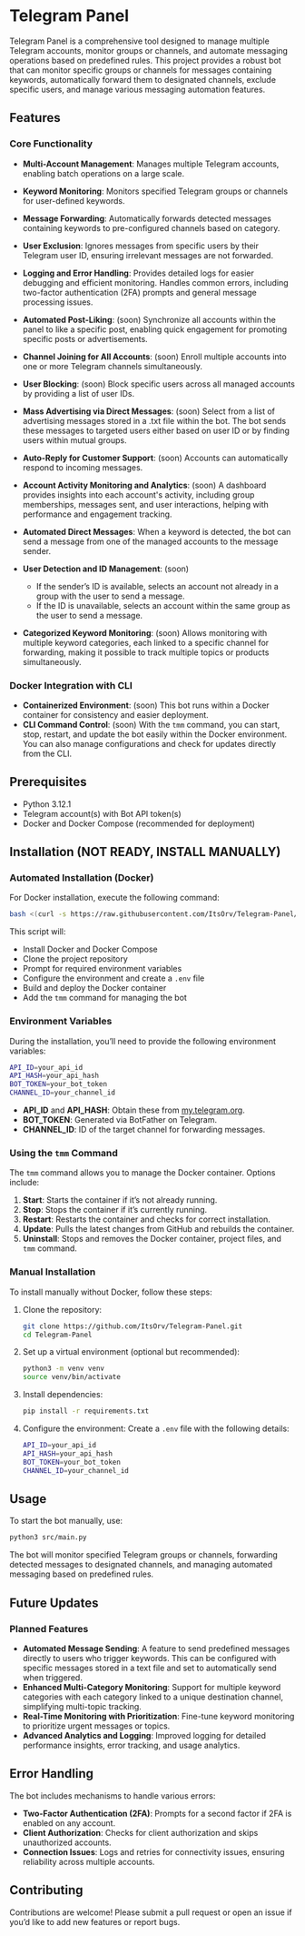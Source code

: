 # Telegram Panel

Telegram Panel is a comprehensive tool designed to manage multiple Telegram accounts, monitor groups or channels, and automate messaging operations based on predefined rules. This project provides a robust bot that can monitor specific groups or channels for messages containing keywords, automatically forward them to designated channels, exclude specific users, and manage various messaging automation features. 

## Features

### Core Functionality
- **Multi-Account Management**: Manages multiple Telegram accounts, enabling batch operations on a large scale.
- **Keyword Monitoring**: Monitors specified Telegram groups or channels for user-defined keywords.
- **Message Forwarding**: Automatically forwards detected messages containing keywords to pre-configured channels based on category.
- **User Exclusion**: Ignores messages from specific users by their Telegram user ID, ensuring irrelevant messages are not forwarded.
- **Logging and Error Handling**: Provides detailed logs for easier debugging and efficient monitoring. Handles common errors, including two-factor authentication (2FA) prompts and general message processing issues.
- **Automated Post-Liking**: (soon) Synchronize all accounts within the panel to like a specific post, enabling quick engagement for promoting specific posts or advertisements.
- **Channel Joining for All Accounts**: (soon) Enroll multiple accounts into one or more Telegram channels simultaneously.
- **User Blocking**: (soon) Block specific users across all managed accounts by providing a list of user IDs.
- **Mass Advertising via Direct Messages**: (soon) Select from a list of advertising messages stored in a .txt file within the bot. The bot sends these messages to targeted users either based on user ID or by finding users within mutual groups.
- **Auto-Reply for Customer Support**: (soon) Accounts can automatically respond to incoming messages.
- **Account Activity Monitoring and Analytics**: (soon) A dashboard provides insights into each account's activity, including group memberships, messages sent, and user interactions, helping with performance and engagement tracking.

- **Automated Direct Messages**: When a keyword is detected, the bot can send a message from one of the managed accounts to the message sender.
- **User Detection and ID Management**: (soon)
  - If the sender’s ID is available, selects an account not already in a group with the user to send a message.
  - If the ID is unavailable, selects an account within the same group as the user to send a message.

- **Categorized Keyword Monitoring**: (soon) Allows monitoring with multiple keyword categories, each linked to a specific channel for forwarding, making it possible to track multiple topics or products simultaneously.

### Docker Integration with CLI
- **Containerized Environment**: (soon) This bot runs within a Docker container for consistency and easier deployment.
- **CLI Command Control**: (soon) With the `tmm` command, you can start, stop, restart, and update the bot easily within the Docker environment. You can also manage configurations and check for updates directly from the CLI.

## Prerequisites

- Python 3.12.1
- Telegram account(s) with Bot API token(s)
- Docker and Docker Compose (recommended for deployment)

## Installation (NOT READY, INSTALL MANUALLY)

### Automated Installation (Docker)
For Docker installation, execute the following command:

```bash
bash <(curl -s https://raw.githubusercontent.com/ItsOrv/Telegram-Panel/main/install.sh)
```

This script will:
- Install Docker and Docker Compose
- Clone the project repository
- Prompt for required environment variables
- Configure the environment and create a `.env` file
- Build and deploy the Docker container
- Add the `tmm` command for managing the bot

### Environment Variables

During the installation, you’ll need to provide the following environment variables:

```bash
API_ID=your_api_id
API_HASH=your_api_hash
BOT_TOKEN=your_bot_token
CHANNEL_ID=your_channel_id
```

- **API_ID** and **API_HASH**: Obtain these from [my.telegram.org](https://my.telegram.org).
- **BOT_TOKEN**: Generated via BotFather on Telegram.
- **CHANNEL_ID**: ID of the target channel for forwarding messages.

### Using the `tmm` Command

The `tmm` command allows you to manage the Docker container. Options include:
1. **Start**: Starts the container if it’s not already running.
2. **Stop**: Stops the container if it’s currently running.
3. **Restart**: Restarts the container and checks for correct installation.
4. **Update**: Pulls the latest changes from GitHub and rebuilds the container.
5. **Uninstall**: Stops and removes the Docker container, project files, and `tmm` command.

### Manual Installation

To install manually without Docker, follow these steps:

1. Clone the repository:
   ```bash
   git clone https://github.com/ItsOrv/Telegram-Panel.git
   cd Telegram-Panel
   ```

2. Set up a virtual environment (optional but recommended):
   ```bash
   python3 -m venv venv
   source venv/bin/activate
   ```

3. Install dependencies:
   ```bash
   pip install -r requirements.txt
   ```

4. Configure the environment:
   Create a `.env` file with the following details:
   ```bash
   API_ID=your_api_id
   API_HASH=your_api_hash
   BOT_TOKEN=your_bot_token
   CHANNEL_ID=your_channel_id
   ```

## Usage

To start the bot manually, use:
```bash
python3 src/main.py
```

The bot will monitor specified Telegram groups or channels, forwarding detected messages to designated channels, and managing automated messaging based on predefined rules.

## Future Updates

### Planned Features
- **Automated Message Sending**: A feature to send predefined messages directly to users who trigger keywords. This can be configured with specific messages stored in a text file and set to automatically send when triggered.
- **Enhanced Multi-Category Monitoring**: Support for multiple keyword categories with each category linked to a unique destination channel, simplifying multi-topic tracking.
- **Real-Time Monitoring with Prioritization**: Fine-tune keyword monitoring to prioritize urgent messages or topics.
- **Advanced Analytics and Logging**: Improved logging for detailed performance insights, error tracking, and usage analytics.

## Error Handling

The bot includes mechanisms to handle various errors:
- **Two-Factor Authentication (2FA)**: Prompts for a second factor if 2FA is enabled on any account.
- **Client Authorization**: Checks for client authorization and skips unauthorized accounts.
- **Connection Issues**: Logs and retries for connectivity issues, ensuring reliability across multiple accounts.

## Contributing

Contributions are welcome! Please submit a pull request or open an issue if you’d like to add new features or report bugs.

